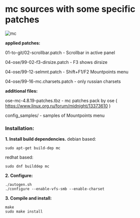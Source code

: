 mc sources with some specific patches
======

![mc](https://raw.githubusercontent.com/zlaxy/mc/master/mc.png)

**applied patches:**

01-to-git/02-scrollbar.patch - Scrollbar in active panel

04-ose/99-02-f3-dirsize.patch - F3 shows dirsize

04-ose/99-12-selmnt.patch - Shift+F1/F2 Mountpoints menu

04-ose/99-16-mc.charsets.patch - only russian charsets

**additional files:**

ose-mc-4.8.19-patches.tbz - mc patches pack by ose ( https://www.linux.org.ru/forum/midnight/13373610 )

config_samples/ - samples of Mountpoints menu

### Installation:

**1. Install build dependencies.**
debian based:
```
sudo apt-get build-dep mc
```
redhat based:
```
sudo dnf builddep mc
```
**2. Configure:**
```
./autogen.sh
./configure --enable-vfs-smb --enable-charset
```
**3. Compile and install:**
```
make
sudo make install
```